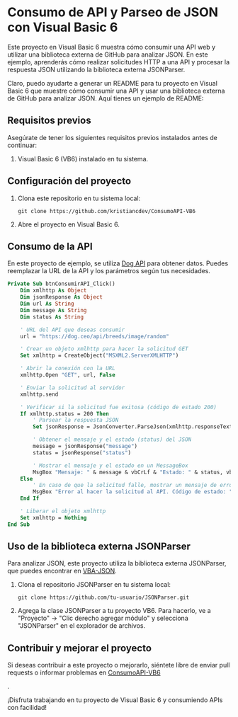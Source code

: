 # Consumo de API y Parseo de JSON con Visual Basic 6
Este proyecto en Visual Basic 6 muestra cómo consumir una API web y utilizar una biblioteca externa de GitHub para analizar JSON. En este ejemplo, aprenderás cómo realizar solicitudes HTTP a una API y procesar la respuesta JSON utilizando la biblioteca externa JSONParser.

Claro, puedo ayudarte a generar un README para tu proyecto en Visual Basic 6 que muestre cómo consumir una API y usar una biblioteca externa de GitHub para analizar JSON. Aquí tienes un ejemplo de README:

## Requisitos previos

Asegúrate de tener los siguientes requisitos previos instalados antes de continuar:

1. Visual Basic 6 (VB6) instalado en tu sistema.

## Configuración del proyecto

1. Clona este repositorio en tu sistema local:

   ```
   git clone https://github.com/kristiancdev/ConsumoAPI-VB6
   ```

2. Abre el proyecto en Visual Basic 6.

## Consumo de la API

En este proyecto de ejemplo, se utiliza [Dog API](https://dog.ceo/) para obtener datos. Puedes reemplazar la URL de la API y los parámetros según tus necesidades.

```vb
Private Sub btnConsumirAPI_Click()
    Dim xmlhttp As Object
    Dim jsonResponse As Object
    Dim url As String
    Dim message As String
    Dim status As String

    ' URL del API que deseas consumir
    url = "https://dog.ceo/api/breeds/image/random"

    ' Crear un objeto xmlhttp para hacer la solicitud GET
    Set xmlhttp = CreateObject("MSXML2.ServerXMLHTTP")

    ' Abrir la conexión con la URL
    xmlhttp.Open "GET", url, False

    ' Enviar la solicitud al servidor
    xmlhttp.send

    ' Verificar si la solicitud fue exitosa (código de estado 200)
    If xmlhttp.status = 200 Then
        ' Parsear la respuesta JSON
        Set jsonResponse = JsonConverter.ParseJson(xmlhttp.responseText)

        ' Obtener el mensaje y el estado (status) del JSON
        message = jsonResponse("message")
        status = jsonResponse("status")

        ' Mostrar el mensaje y el estado en un MessageBox
        MsgBox "Mensaje: " & message & vbCrLf & "Estado: " & status, vbInformation, "Respuesta del API"
    Else
        ' En caso de que la solicitud falle, mostrar un mensaje de error
        MsgBox "Error al hacer la solicitud al API. Código de estado: " & xmlhttp.status, vbExclamation, "Error"
    End If

    ' Liberar el objeto xmlhttp
    Set xmlhttp = Nothing
End Sub
```

## Uso de la biblioteca externa JSONParser

Para analizar JSON, este proyecto utiliza la biblioteca externa JSONParser, que puedes encontrar en [VBA-JSON](https://github.com/VBA-tools/VBA-JSON).

1. Clona el repositorio JSONParser en tu sistema local:

   ```
   git clone https://github.com/tu-usuario/JSONParser.git
   ```

2. Agrega la clase JSONParser a tu proyecto VB6. Para hacerlo, ve a "Proyecto" -> "Clic derecho agregar módulo" y selecciona "JSONParser" en el explorador de archivos.

## Contribuir y mejorar el proyecto

Si deseas contribuir a este proyecto o mejorarlo, siéntete libre de enviar pull requests o informar problemas en [ConsumoAPI-VB6](https://github.com/kristiancdev/ConsumoAPI-VB6)

.

¡Disfruta trabajando en tu proyecto de Visual Basic 6 y consumiendo APIs con facilidad!
